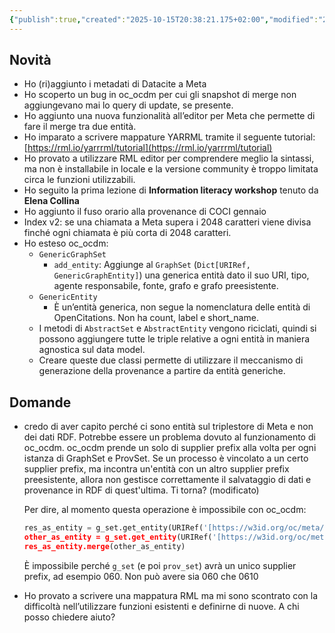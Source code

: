 ```yaml
---
{"publish":true,"created":"2025-10-15T20:38:21.175+02:00","modified":"2025-10-15T19:38:50.000+02:00","cssclasses":""}
---
```



## Novità

- Ho (ri)aggiunto i metadati di Datacite a Meta
- Ho scoperto un bug in oc_ocdm per cui gli snapshot di merge non aggiungevano mai lo query di update, se presente.
- Ho aggiunto una nuova funzionalità all’editor per Meta che permette di fare il merge tra due entità.
- Ho imparato a scrivere mappature YARRML tramite il seguente tutorial: [https://rml.io/yarrrml/tutorial](https://rml.io/yarrrml/tutorial)
- Ho provato a utilizzare RML editor per comprendere meglio la sintassi, ma non è installabile in locale e la versione community è troppo limitata circa le funzioni utilizzabili.
- Ho seguito la prima lezione di **Information literacy workshop** tenuto da **Elena Collina**
- Ho aggiunto il fuso orario alla provenance di COCI gennaio
- Index v2: se una chiamata a Meta supera i 2048 caratteri viene divisa finché ogni chiamata è più corta di 2048 caratteri.
- Ho esteso oc_ocdm:
    - `GenericGraphSet`
        - `add_entity`: Aggiunge al `GraphSet` (`Dict[URIRef, GenericGraphEntity]`) una generica entità dato il suo URI, tipo, agente responsabile, fonte, grafo e grafo preesistente.
    - `GenericEntity`
        - È un’entità generica, non segue la nomenclatura delle entità di OpenCitations. Non ha count, label e short_name.
    - I metodi di `AbstractSet` e `AbstractEntity` vengono riciclati, quindi si possono aggiungere tutte le triple relative a ogni entità in maniera agnostica sul data model.
    - Creare queste due classi permette di utilizzare il meccanismo di generazione della provenance a partire da entità generiche.

## Domande

- credo di aver capito perché ci sono entità sul triplestore di Meta e non dei dati RDF. Potrebbe essere un problema dovuto al funzionamento di oc_ocdm. oc_ocdm prende un solo di supplier prefix alla volta per ogni istanza di GraphSet e ProvSet. Se un processo è vincolato a un certo supplier prefix, ma incontra un'entità con un altro supplier prefix preesistente, allora non gestisce correttamente il salvataggio di dati e provenance in RDF di quest'ultima. Ti torna? (modificato)
    
    Per dire, al momento questa operazione è impossibile con oc_ocdm:
    
    ```python
    res_as_entity = g_set.get_entity(URIRef('[https://w3id.org/oc/meta/id/0604'))](https://w3id.org/oc/meta/id/0604')))
    other_as_entity = g_set.get_entity(URIRef('[https://w3id.org/oc/meta/id/06104'))](https://w3id.org/oc/meta/id/06104')))
    res_as_entity.merge(other_as_entity)
    ```
    
    È impossibile perché `g_set` (e poi `prov_set`) avrà un unico supplier prefix, ad esempio 060. Non può avere sia 060 che 0610
    
- Ho provato a scrivere una mappatura RML ma mi sono scontrato con la difficoltà nell’utilizzare funzioni esistenti e definirne di nuove. A chi posso chiedere aiuto?